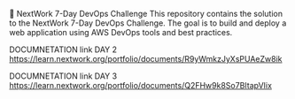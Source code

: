 🚀 NextWork 7-Day DevOps Challenge
This repository contains the solution to the NextWork 7-Day DevOps Challenge.
The goal is to build and deploy a web application using AWS DevOps tools and best practices.

DOCUMNETATION link DAY 2
https://learn.nextwork.org/portfolio/documents/R9yWmkzJyXsPUAeZw8ik


DOCUMNETATION link DAY 3
https://learn.nextwork.org/portfolio/documents/Q2FHw9k8So7BItapVIix
